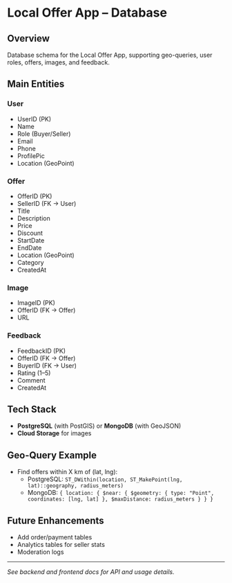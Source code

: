 # Local Offer App – Database

## Overview
Database schema for the Local Offer App, supporting geo-queries, user roles, offers, images, and feedback.

## Main Entities
### User
- UserID (PK)
- Name
- Role (Buyer/Seller)
- Email
- Phone
- ProfilePic
- Location (GeoPoint)

### Offer
- OfferID (PK)
- SellerID (FK → User)
- Title
- Description
- Price
- Discount
- StartDate
- EndDate
- Location (GeoPoint)
- Category
- CreatedAt

### Image
- ImageID (PK)
- OfferID (FK → Offer)
- URL

### Feedback
- FeedbackID (PK)
- OfferID (FK → Offer)
- BuyerID (FK → User)
- Rating (1–5)
- Comment
- CreatedAt

## Tech Stack
- **PostgreSQL** (with PostGIS) or **MongoDB** (with GeoJSON)
- **Cloud Storage** for images

## Geo-Query Example
- Find offers within X km of (lat, lng):
  - PostgreSQL: `ST_DWithin(location, ST_MakePoint(lng, lat)::geography, radius_meters)`
  - MongoDB: `{ location: { $near: { $geometry: { type: "Point", coordinates: [lng, lat] }, $maxDistance: radius_meters } } }`

## Future Enhancements
- Add order/payment tables
- Analytics tables for seller stats
- Moderation logs

---
*See backend and frontend docs for API and usage details.*
